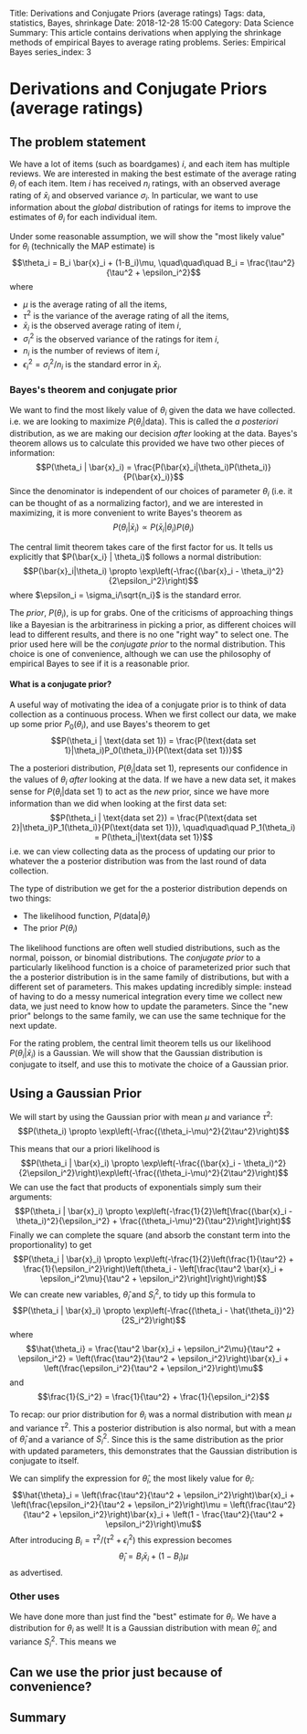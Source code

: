 Title: Derivations and Conjugate Priors (average ratings)
Tags: data, statistics, Bayes, shrinkage
Date: 2018-12-28 15:00
Category: Data Science
Summary: This article contains derivations when applying the shrinkage methods of empirical Bayes to average rating problems.
Series: Empirical Bayes
series_index: 3

# Derivations and Conjugate Priors (average ratings)

## The problem statement

We have a lot  of items (such as boardgames) $i$, and each item has multiple reviews. We are interested in making the best estimate of the average rating $\theta_i$ of each item. Item $i$ has received $n_i$ ratings, with an observed average rating of $\bar{x}_i$ and observed variance $\sigma_i$.  In particular, we want to use information about the _global_ distribution of ratings for items to improve the estimates of $\theta_i$ for each individual item.

Under some reasonable assumption, we will show the "most likely value" for $\theta_i$ (technically the MAP estimate) is
$$\theta_i = B_i \bar{x}_i + (1-B_i)\mu, \quad\quad\quad B_i = \frac{\tau^2}{\tau^2 + \epsilon_i^2}$$
where

* $\mu$ is the average rating of all the items,
* $\tau^2$ is the variance of the average rating of all the items,
* $\bar{x}_i$ is the observed average rating of item $i$,
* $\sigma_i^2$ is the observed variance of the ratings for item $i$,
* $n_i$ is the number of reviews of item $i$,
* $\epsilon_i^2 = \sigma_i^2/n_i$ is the standard error in $\bar{x}_i$.

### Bayes's theorem and conjugate prior

We want to find the most likely value of $\theta_i$ given the data we have collected. i.e. we are looking to maximize $P(\theta_i | \text{data})$. This is called the _a posteriori_ distribution, as we are making our decision _after_ looking at the data. Bayes's theorem allows us to calculate this provided we have two other pieces of information:
$$P(\theta_i | \bar{x}_i) = \frac{P(\bar{x}_i|\theta_i)P(\theta_i)}{P(\bar{x}_i)}$$
Since the denominator is independent of our choices of parameter $\theta_i$ (i.e. it can be thought of as a normalizing factor), and we are interested in maximizing, it is more convenient to write Bayes's theorem as
$$P(\theta_i | \bar{x}_i) \propto P(\bar{x}_i|\theta_i)P(\theta_i)$$

The central limit theorem takes care of the first factor for us. It tells us explicitly that $P(\bar{x_i} | \theta_i)$ follows a normal distribution:
$$P(\bar{x}_i|\theta_i) \propto \exp\left(-\frac{(\bar{x}_i - \theta_i)^2}{2\epsilon_i^2}\right)$$
where $\epsilon_i = \sigma_i/\sqrt{n_i}$ is the standard error.

The _prior_, $P(\theta_i)$, is up for grabs. One of the criticisms of approaching things like a Bayesian is the arbitrariness in picking a prior, as different choices will lead to different results, and there is no one "right way" to select one. The prior used here will be the _conjugate prior_ to the normal distribution. This choice is one of convenience, although we can use the philosophy of empirical Bayes to see if it is a reasonable prior.

#### What is a conjugate prior?

A useful way of motivating the idea of a conjugate prior is to think of data collection as a continuous process. When we first collect our data, we make up some prior $P_0(\theta_i)$, and use Bayes's theorem to get
$$P(\theta_i | \text{data set 1}) = \frac{P(\text{data set 1}|\theta_i)P_0(\theta_i)}{P(\text{data set 1})}$$

The a posteriori distribution, $P(\theta_i | \text{data set 1})$,  represents our confidence in the values of $\theta_i$ _after_ looking at the data. If we have a new data set, it makes sense for $P(\theta_i | \text{data set 1})$ to act as the _new_ prior, since we have more information than we did when looking at the first data set:
$$P(\theta_i | \text{data set 2}) = \frac{P(\text{data set 2}|\theta_i)P_1(\theta_i)}{P(\text{data set 1})}, \quad\quad\quad P_1(\theta_i) = P(\theta_i|\text{data set 1})$$
i.e. we can view collecting data as the process of updating our prior to whatever the a posterior distribution was from the last round of data collection.

The type of distribution we get for the a posterior distribution depends on two things:
* The likelihood function, $P(\text{data} | \theta_i)$
* The prior $P(\theta_i)$

The likelihood functions are often well studied distributions, such as the normal, poisson, or binomial distributions. The _conjugate prior_ to a particularly likelihood function is a choice of parameterized prior such that the a posterior distribution is in the same family of distributions, but with a different set of parameters. This makes updating incredibly simple: instead of having to do a messy numerical integration every time we collect new data, we just need to know how to update the parameters. Since the "new prior" belongs to the same family, we can use the same technique for the next update.

For the rating problem, the central limit theorem tells us our likelihood $P(\theta_i | \bar{x}_i)$ is a Gaussian. We will show that the Gaussian distribution is conjugate to itself, and use this to motivate the choice of a Gaussian prior.

## Using a Gaussian Prior

We will start by using the Gaussian prior with mean $\mu$ and variance $\tau^2$:
$$P(\theta_i) \propto \exp\left(-\frac{(\theta_i-\mu)^2}{2\tau^2}\right)$$

This means that our a priori likelihood is
$$P(\theta_i | \bar{x}_i) \propto \exp\left(-\frac{(\bar{x}_i - \theta_i)^2}{2\epsilon_i^2}\right)\exp\left(-\frac{(\theta_i-\mu)^2}{2\tau^2}\right)$$
We can use the fact that products of exponentials simply sum their arguments:
$$P(\theta_i | \bar{x}_i) \propto \exp\left(-\frac{1}{2}\left[\frac{(\bar{x}_i - \theta_i)^2}{\epsilon_i^2} + \frac{(\theta_i-\mu)^2}{\tau^2}\right]\right)$$
Finally we can complete the square (and absorb the constant term into the proportionality) to get
$$P(\theta_i | \bar{x}_i) \propto \exp\left(-\frac{1}{2}\left(\frac{1}{\tau^2} + \frac{1}{\epsilon_i^2}\right)\left(\theta_i - \left[\frac{\tau^2 \bar{x}_i + \epsilon_i^2\mu}{\tau^2 + \epsilon_i^2}\right]\right)\right)$$
We can create new variables, $\hat{\theta}_i$ and $S_i^2$, to tidy up this formula to
$$P(\theta_i | \bar{x}_i) \propto \exp\left(-\frac{(\theta_i - \hat{\theta_i})^2}{2S_i^2}\right)$$
where
$$\hat{\theta_i} = \frac{\tau^2 \bar{x}_i + \epsilon_i^2\mu}{\tau^2 + \epsilon_i^2} = \left(\frac{\tau^2}{\tau^2 + \epsilon_i^2}\right)\bar{x}_i + \left(\frac{\epsilon_i^2}{\tau^2 + \epsilon_i^2}\right)\mu$$
and
$$\frac{1}{S_i^2} = \frac{1}{\tau^2} + \frac{1}{\epsilon_i^2}$$


To recap: our prior distribution for $\theta_i$ was a normal distribution with mean $\mu$ and variance $\tau^2$. This a posterior distribution is also normal, but with a mean of $\hat{\theta}_i$ and a variance of $S_i^2$. Since this is the same distribution as the prior with updated parameters, this demonstrates that the Gaussian distribution is conjugate to itself.

We can simplify the expression for $\hat{\theta}_i$, the most likely value for $\theta_i$:
$$\hat{\theta}_i = \left(\frac{\tau^2}{\tau^2 + \epsilon_i^2}\right)\bar{x}_i + \left(\frac{\epsilon_i^2}{\tau^2 + \epsilon_i^2}\right)\mu = \left(\frac{\tau^2}{\tau^2 + \epsilon_i^2}\right)\bar{x}_i + \left(1 - \frac{\tau^2}{\tau^2 + \epsilon_i^2}\right)\mu$$
After introducing $B_i = \tau^2/(\tau^2 + \epsilon_i^2)$ this expression becomes
$$\hat{\theta}_i = B_i \bar{x}_i + (1-B_i)\mu$$
as advertised.

### Other uses

We have done more than just find the "best" estimate for $\theta_i$. We have a distribution for $\theta_i$ as well! It is a Gaussian distribution with mean $\hat{\theta}_i$, and variance $S_i^2$. This means we
## Can we use the prior just because of convenience?

## Summary
